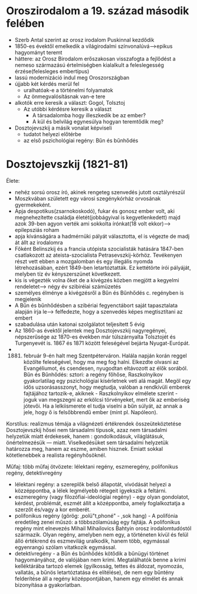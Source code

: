 
# Oroszirodalom a 19. század második felében

- Szerb Antal szerint az orosz irodalom Puskinnal kezdődik
- 1850-es évektől emelkedik a világirodalmi színvonalúvá-->epikus hagyományt teremt
- háttere: az Orosz Birodalom erőszakosan visszafogta a fejlődést a nemeso származású értelmiségben kialalkult a feleslegesség érzése(felesleges embertípus)
- lassú modernizáció indul meg Oroszországban
- újjabb két kérdés merül fel
	- uralhatóak-e a történelmi folyamatok
	- Az önmegvalósításnak van-e tere
- alkotók erre keresik a választ: Gogol, Tolsztoj
	- Az utóbbi kérdésre keresik a választ
		- A társadalomba hogy illeszkedik be az ember?
		- A kül és belvilág egynesúlya hogyan teremtődik meg?
- Dosztojevszkij a másik vonalat képviseli
	- tudatot helyezi előtérbe
	- az első pszichológiai regény: Bűn és bűnhődés


# Dosztojevszkij (1821-81)

 Élete:
- nehéz sorsú orosz író, akinek rengeteg szenvedés jutott osztályrészül
- Moszkvában született egy városi szegénykórház orvosának gyermekeként. 
- Apja despotikus(zsarnokoskodó), fukar  és gonosz ember volt, aki megnehezítette családja életét(jobbágyival is kegyetlenkedett) majd azok 39-ben agyon verték ami sokkolta írónkat(18 volt ekkor)--> epilepsziás roham
- apja kívánságára a hadmérnüki pályát választotta, el is végezte de madj át állt az irodalomra
- Főként Belinszkij és a francia utópista szocialisták hatására 1847-ben csatlakozott az ateista-szocialista Petrasevszkij-körhöz. Tevékenyen részt vett ebben a mozgalomban és egy illegális nyomda létrehozásában, ezért 1849-ben letartóztatták. Ez kettétörte írói pályáját, melyben tíz év kényszerszünet következett.
- kis is végezték volna őket de a kivégzés közben megjött a kegyelmi rendeletet--> négy év szibiréiai számüzetés
- személyes élménye a kivégzésről a Bűn és Bűnhődés c. regényben is megjelenik
- A Bűn és bűnhődésben a szibériai fegyenctábort saját tapasztalata alapján írja le--> felfedezte, hogy a szenvedés képes megtisztítani az embert
- szabadulása után katonai szolgálatot teljesített 5 évig
- Az 1860-as évektől jelentek meg Dosztojevszkij nagyregényei, népszerűsége az 1870-es években már túlszárnyalta Tolsztojét és Turgenyevét is. 1867 és 1871 között feleségével bejárta Nyugat-Európát.
- 1881. február 9-én halt meg Szentpéterváron. Halála napján korán reggel közölte feleségével, hogy ma meg fog halni. Elkezdte olvasni az Evangéliumot, és csendesen, nyugodtan eltávozott az élők sorából. 
Bűn és Bűnhődés:
sztori: a regény főhőse, Raszkolnyikov gyakorlatilag egy
pszichológiai kísérletnek veti alá magát. Megöl egy idős uzsorásasszonyt, hogy megtudja, valóban a rendkívüli emberek fajtájához tartozik-e, akiknek -
Raszkolnyikov elmélete szerint - joguk van megszegni az erkölcsi törvényeket, mert ők az emberiség jótevői. Ha a lelkiismerete el tudja viselni a bűn súlyát, az annak a jele, hogy ő is felsőbbrendű ember (mint pl. Napóleon).

Korstílus: realizmus
	témája a világnézeti értékrendek összeüteköztetése
Dosztojevszkij hősei nem társadalmi típusok, azaz nem társadalmi helyzetük miatt érdekesek, hanem : gondolkodásuk, világlátásuk, önértelmezésük — miatt. Viselkedésüket sem társadalmi helyzetük határozza meg, hanem az eszme, amiben hisznek. Emiatt sokkal kötetlenebbek a realista regényhősöknél.

Műfaj: több műfaj ötvözete: lélektani regény, eszmeregény, polifonikus regény, detektívregény

 - lélektani regény: a szereplők belső állapotát, vívódását helyezi a közzéppontba, a lélek legmélyebb rétegeit igyekszik a feltárni.
 - eszmeregény (vagy filozófiai-ideológiai regény) - egy olyan gondolatot, kérdést, problémát, eszmét állít a középpontba, amely foglalkoztatja a szerzőt és/vagy a kor emberét. 
 - polifonikus regény (görög: ,polü"t,phoné" - ,sok hang) - A polifónia eredetileg zenei műszó: a többszólamúság egy fajtája. A polifonikus regény mint elnevezés Mihail Mihailovics Bahtyin orosz irodalomtudóstól származik. Olyan regény, amelyben nem egy, a történeten kívül és felül álló értékrend és eszmevilág uralkodik, hanem több, egymással egyenrangú szólam vitatkozik egymással.
 - detektívregény - a Bűn és bűnhődés kötődik a bűnügyi történet hagyományához, de valójában nem krimi. Megtalálhatók benne a krimi kelléktárába tartozó elemek (gyilkosság, tettes és áldozat, nyomozás, vallatás, a bűnös letartóztatása és elítélése), de nem egy bűntény felderítése áll a regény középpontjában, hanem egy elmélet és annak bizonyítása a gyakorlatban.